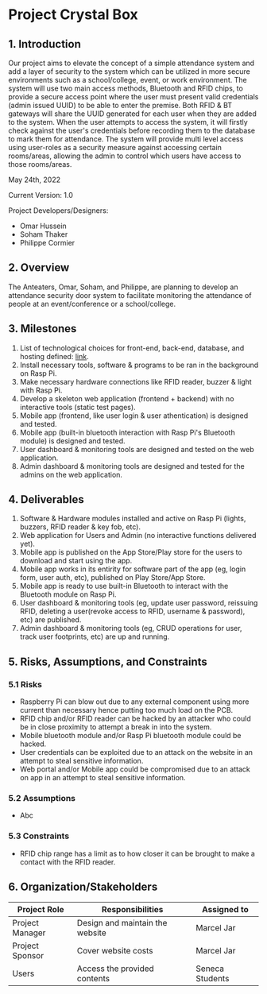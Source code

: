 # Project Crystal Box

## 1. Introduction

Our project aims to elevate the concept of a simple attendance system and add a layer of security to the system which can be utilized in more secure environments such as a school/college, event, or work environment. The system will use two main access methods, Bluetooth and RFID chips, to provide a secure access point where the user must present valid credentials (admin issued UUID) to be able to enter the premise. Both RFID & BT gateways will share the UUID generated for each user when they are added to the system. When the user attempts to access the system, it will firstly check against the user's credentials before recording them to the database to mark them for attendance. The system will provide multi level access using user-roles as a security measure against accessing certain rooms/areas, allowing the admin to control which users have access to those rooms/areas.

May 24th, 2022

Current Version: 1.0

Project Developers/Designers:
- Omar Hussein
- Soham Thaker
- Philippe Cormier

## 2. Overview

The Anteaters, Omar, Soham, and Philippe, are planning to develop an attendance security door system to facilitate monitoring the attendance of people at an event/conference or a school/college.

## 3. Milestones
1. List of technological choices for front-end, back-end, database, and hosting defined: [link](https://github.com/CAPSTONE-2022-2023/Group_04/blob/main/technical_details.md).
2. Install necessary tools, software & programs to be ran in the background on Rasp Pi.
3. Make necessary hardware connections like RFID reader, buzzer & light with Rasp Pi.
4. Develop a skeleton web application (frontend + backend) with no interactive tools (static test pages).
5. Mobile app (frontend, like user login & user athentication) is designed and tested.
6. Mobile app (built-in bluetooth interaction with Rasp Pi's Bluetooth module) is designed and tested.
7. User dashboard & monitoring tools are designed and tested on the web application.
8. Admin dashboard & monitoring tools are designed and tested for the admins on the web application.

## 4. Deliverables 

1. Software & Hardware modules installed and active on Rasp Pi (lights, buzzers, RFID reader & key fob, etc).
2. Web application for Users and Admin (no interactive functions delivered yet).
3. Mobile app is published on the App Store/Play store for the users to download and start using the app.
4. Mobile app works in its entirity for software part of the app (eg, login form, user auth, etc), published on Play Store/App Store.
5. Mobile app is ready to use built-in Bluetooth to interact with the Bluetooth module on Rasp Pi.
6. User dashboard & monitoring tools (eg, update user password, reissuing RFID, deleting a user(revoke access to RFID, username & password), etc) are published.
7. Admin dashboard & monitoring tools (eg, CRUD operations for user, track user footprints, etc) are up and running.

## 5. Risks, Assumptions, and Constraints

### 5.1 Risks

- Raspberry Pi can blow out due to any external component using more current than necessary hence putting too much load on the PCB.
- RFID chip and/or RFID reader can be hacked by an attacker who could be in close proximity to attempt a break in into the system. 
- Mobile bluetooth module and/or Rasp Pi bluetooth module could be hacked.
- User credentials can be exploited due to an attack on the website in an attempt to steal sensitive information.
- Web portal and/or Mobile app could be compromised due to an attack on app in an attempt to steal sensitive information.

### 5.2 Assumptions

- Abc

### 5.3 Constraints

- RFID chip range has a limit as to how closer it can be brought to make a contact with the RFID reader.

## 6. Organization/Stakeholders

| Project Role | Responsibilities | Assigned to |
| ----------- | ----------- | ----------- |
| Project Manager | Design and maintain the website| Marcel Jar|
| Project Sponsor | Cover website costs | Marcel Jar|
| Users | Access the provided contents  | Seneca Students|
